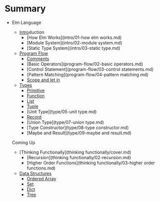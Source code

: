 # Summary

* Elm Language
  * [Intro](intro/cover.md)duction
     * [How Elm Works](intro/01-how elm works.md)
     * [Module System](intro/02-module system.md)
     * [Static Type System](intro/03-static type.md)
  * [Program Flow](program-flow/cover.md)
     * [Comments](program-flow/01-comments.md)
     * [Basic Operators](program-flow/02-basic operators.md)
     * [Control Statement](program-flow/03-control statements.md)
     * [Pattern Matching](program-flow/04-pattern matching.md)
     * [Scope and let in](program-flow/05-scope.md)
  * [Types](type/cover.md)
     * [Primitive](type/01-primitive.md)
     * [Function](type/02-function.md)
     * [List](type/03-list.md)
     * [Tuple](type/04-tuple.md)
     * [Unit Type](type/05-unit type.md)
     * [Record](type/06-record.md)
     * [Union Type](type/07-union type.md)
     * [Type Constructor](type/08-type constructor.md)
     * [Maybe and Result](type/09-maybe and result.md)
  
  Coming Up
  
  * [Thinking Functionally](thinking functionally/cover.md) 
     * [Recursion](thinking functionally/02-recursion.md)
     * [Higher Order Functions](thinking functionally/03-higher order functions.md)
  * [Data Structures](data-structure/cover.md)
    * [Ordered Array](data-structure/01-array.md)
    * [Set](data-structure/02-set.md)
    * [Dict](data-structure/03-dict.md)
    * [Tree](data-structure/04-tree.md)
